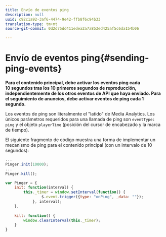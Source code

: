 ```yaml
---
title: Envío de eventos ping
description: null
uuid: c92c1a92-3af6-4474-9e42-ffb8f6c94b33
translation-type: tm+mt
source-git-commit: 0d2d75dd411edea2a7a853ed425af5c6da154b06

---
```



# Envío de eventos ping{#sending-ping-events}

**Para el contenido principal, debe activar los eventos ping cada 10 segundos tras los 10 primeros segundos de reproducción, independientemente de los otros eventos de API que haya enviado. Para el seguimiento de anuncios, debe activar eventos de ping cada 1 segundo.**

Los eventos de ping son literalmente el "latido" de Media Analytics. Los únicos parámetros requeridos para una llamada de ping son `eventType: ping` y el objeto `playerTime` (posición del cursor de encabezado y la marca de tiempo).

El siguiente fragmento de código muestra una forma de implementar un mecanismo de ping para el contenido principal (con un intervalo de 10 segundos):

```js
... 
Pinger.init(10000); 
... 
Pinger.kill();

var Pinger = { 
    init: function(interval) { 
        this._timer = window.setInterval(function() { 
                $.event.trigger({type: "onPing", _data: ""}); 
            }, interval); 
    }, 
     
    kill: function() { 
        window.clearInterval(this._timer); 
    } 
}
```

